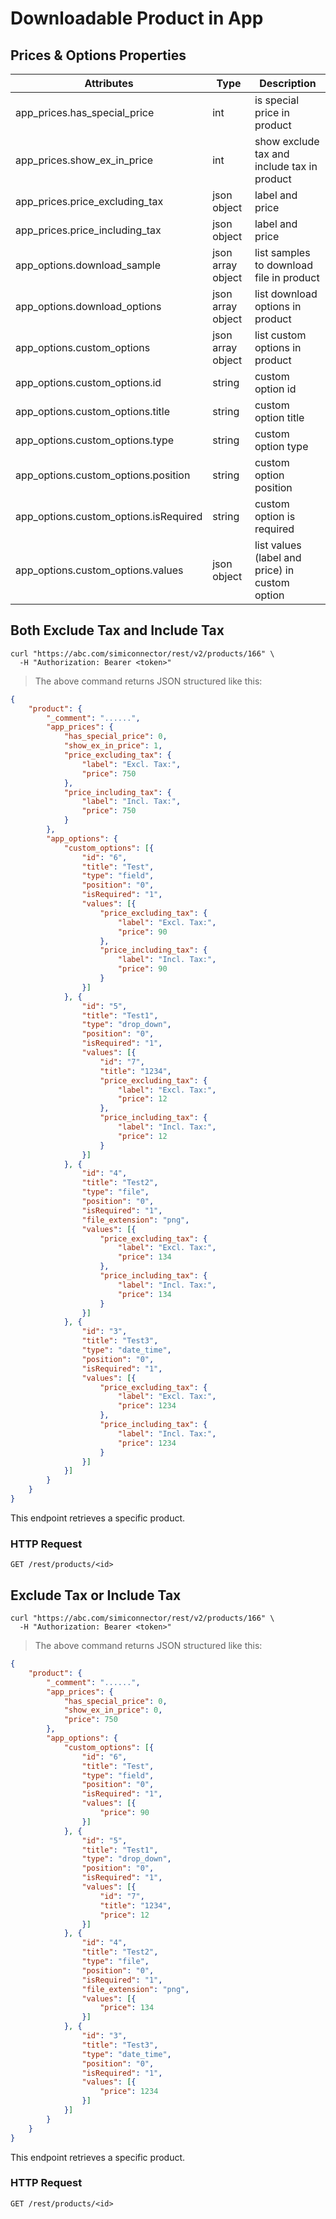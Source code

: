 # Downloadable Product in App

## Prices & Options Properties

Attributes| Type| Description
--------- | ------- | -----------
app_prices.has_special_price | int | is special price in product
app_prices.show_ex_in_price | int | show exclude tax and include tax in product
app_prices.price_excluding_tax | json object | label and price
app_prices.price_including_tax | json object | label and price
app_options.download_sample | json array object  | list samples to download file in product
app_options.download_options | json array object  | list download options in product
app_options.custom_options | json array object | list custom options in product
app_options.custom_options.id | string | custom option id
app_options.custom_options.title | string | custom option title
app_options.custom_options.type | string | custom option type
app_options.custom_options.position | string | custom option position
app_options.custom_options.isRequired | string | custom option is required
app_options.custom_options.values | json object | list values (label and price) in custom option

## Both Exclude Tax and Include Tax

```shell
curl "https://abc.com/simiconnector/rest/v2/products/166" \
  -H "Authorization: Bearer <token>"
```

> The above command returns JSON structured like this:

```json
{
	"product": {
		"_comment": "......",
		"app_prices": {
			"has_special_price": 0,
			"show_ex_in_price": 1,
			"price_excluding_tax": {
				"label": "Excl. Tax:",
				"price": 750
			},
			"price_including_tax": {
				"label": "Incl. Tax:",
				"price": 750
			}
		},
		"app_options": {
			"custom_options": [{
				"id": "6",
				"title": "Test",
				"type": "field",
				"position": "0",
				"isRequired": "1",
				"values": [{
					"price_excluding_tax": {
						"label": "Excl. Tax:",
						"price": 90
					},
					"price_including_tax": {
						"label": "Incl. Tax:",
						"price": 90
					}
				}]
			}, {
				"id": "5",
				"title": "Test1",
				"type": "drop_down",
				"position": "0",
				"isRequired": "1",
				"values": [{
					"id": "7",
					"title": "1234",
					"price_excluding_tax": {
						"label": "Excl. Tax:",
						"price": 12
					},
					"price_including_tax": {
						"label": "Incl. Tax:",
						"price": 12
					}
				}]
			}, {
				"id": "4",
				"title": "Test2",
				"type": "file",
				"position": "0",
				"isRequired": "1",
				"file_extension": "png",
				"values": [{
					"price_excluding_tax": {
						"label": "Excl. Tax:",
						"price": 134
					},
					"price_including_tax": {
						"label": "Incl. Tax:",
						"price": 134
					}
				}]
			}, {
				"id": "3",
				"title": "Test3",
				"type": "date_time",
				"position": "0",
				"isRequired": "1",
				"values": [{
					"price_excluding_tax": {
						"label": "Excl. Tax:",
						"price": 1234
					},
					"price_including_tax": {
						"label": "Incl. Tax:",
						"price": 1234
					}
				}]
			}]
		}
	}
}
```

This endpoint retrieves a specific product.

### HTTP Request

`GET /rest/products/<id>`


## Exclude Tax or Include Tax

```shell
curl "https://abc.com/simiconnector/rest/v2/products/166" \
  -H "Authorization: Bearer <token>"
```

> The above command returns JSON structured like this:

```json
{
	"product": {
		"_comment": "......",
		"app_prices": {
			"has_special_price": 0,
			"show_ex_in_price": 0,
			"price": 750
		},
		"app_options": {
			"custom_options": [{
				"id": "6",
				"title": "Test",
				"type": "field",
				"position": "0",
				"isRequired": "1",
				"values": [{
					"price": 90
				}]
			}, {
				"id": "5",
				"title": "Test1",
				"type": "drop_down",
				"position": "0",
				"isRequired": "1",
				"values": [{
					"id": "7",
					"title": "1234",
					"price": 12
				}]
			}, {
				"id": "4",
				"title": "Test2",
				"type": "file",
				"position": "0",
				"isRequired": "1",
				"file_extension": "png",
				"values": [{
					"price": 134
				}]
			}, {
				"id": "3",
				"title": "Test3",
				"type": "date_time",
				"position": "0",
				"isRequired": "1",
				"values": [{
					"price": 1234
				}]
			}]
		}
	}
}
```
This endpoint retrieves a specific product.

### HTTP Request

`GET /rest/products/<id>`


